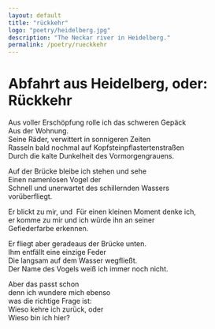 ```yaml
---
layout: default
title: "rückkehr"
logo: "poetry/heidelberg.jpg"
description: "The Neckar river in Heidelberg."
permalink: /poetry/rueckkehr
---
```


# Abfahrt aus Heidelberg, oder: Rückkehr

Aus voller Erschöpfung rolle ich das schweren Gepäck  
Aus der Wohnung.  
Seine Räder, verwittert in sonnigeren Zeiten  
Rasseln bald nochmal auf Kopfsteinpflastertenstraßen  
Durch die kalte Dunkelheit des Vormorgengrauens.

Auf der Brücke bleibe ich stehen und sehe  
Einen namenlosen Vogel der  
Schnell und unerwartet des schillernden Wassers  
vorüberfliegt.

Er blickt zu mir, und  
Für einen kleinen Moment denke ich,  
er komme zu mir und ich würde ihn an seiner  
Gefiederfarbe erkennen.

Er fliegt aber geradeaus der Brücke unten.  
Ihm entfällt eine einzige Feder  
Die langsam auf dem Wasser wegfließt.  
Der Name des Vogels weiß ich immer noch nicht.

Aber das passt schon  
denn ich wundere mich ebenso  
was die richtige Frage ist:  
Wieso kehre ich zurück, oder  
Wieso bin ich hier?